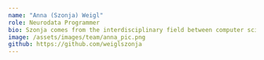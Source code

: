 ```yaml
---
name: "Anna (Szonja) Weigl"
role: Neurodata Programmer
bio: Szonja comes from the interdisciplinary field between computer science and neuroscience. She holds a BSc and MSc in Info-bionics Engineering, and has experience in software development. She is keen to learn about and to build reliable, scalable, and maintainable data analysis tools and pipelines. Besides working at CatalystNeuro, she is also working at the Lyon Neuroscience Research Center (CRNL) as an Engineer in a research group interested in learning and memory in the field of Cognitive Neuroscience.
image: /assets/images/team/anna_pic.png
github: https://github.com/weiglszonja
---
```

